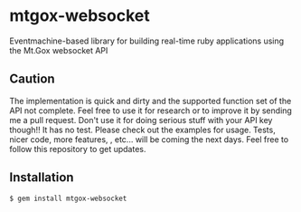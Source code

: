 # mtgox-websocket

Eventmachine-based library for building real-time ruby applications using the Mt.Gox websocket API

## Caution

The implementation is quick and dirty and the supported function set of the API not complete. Feel free to use it for research or to improve it by sending me a pull request. Don't use it for doing serious stuff with your API key though!! It has no test. Please check out the examples for usage. Tests, nicer code, more features, , etc... will be coming the next days. Feel free to follow this repository to get updates.

## Installation

```
$ gem install mtgox-websocket
```
